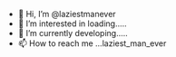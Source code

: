 - 👋 Hi, I’m @laziestmanever
- 👀 I’m interested in loading.....
- 🌱 I’m currently developing.....
- 📫 How to reach me ...laziest_man_ever

<!---
laziestmanever/laziestmanever is a ✨ special ✨ repository because its `README.md` (this file) appears on your GitHub profile.
You can click the Preview link to take a look at your changes.
--->
